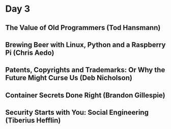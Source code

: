 # Day 3

## The Value of Old Programmers (Tod Hansmann)

## Brewing Beer with Linux, Python and a Raspberry Pi (Chris Aedo)

## Patents, Copyrights and Trademarks: Or Why the Future Might Curse Us (Deb Nicholson)

## Container Secrets Done Right (Brandon Gillespie)

## Security Starts with You: Social Engineering (Tiberius Hefflin)
